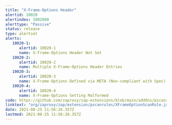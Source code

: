 ```yaml
---
title: "X-Frame-Options Header"
alertid: 10020
alertindex: 1002000
alerttype: "Passive"
status: release
type: alertset
alerts:
   10020-1:
      alertid: 10020-1
      name: X-Frame-Options Header Not Set
   10020-2:
      alertid: 10020-2
      name: Multiple X-Frame-Options Header Entries
   10020-3:
      alertid: 10020-3
      name: X-Frame-Options Defined via META (Non-compliant with Spec)
   10020-4:
      alertid: 10020-4
      name: X-Frame-Options Setting Malformed
code: https://github.com/zaproxy/zap-extensions/blob/main/addOns/pscanrules/src/main/java/org/zaproxy/zap/extension/pscanrules/XFrameOptionScanRule.java
linktext: "org/zaproxy/zap/extension/pscanrules/XFrameOptionScanRule.java"
date: 2021-08-25 11:56:26.357Z
lastmod: 2021-08-25 11:56:26.357Z
---
```

